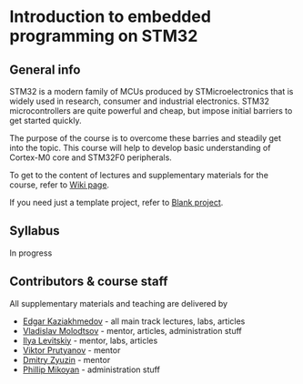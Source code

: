 Introduction to embedded programming on STM32
=============================================

## General info

STM32 is a modern family of MCUs produced by STMicroelectronics that is widely
used in research, consumer and industrial electronics. STM32 microcontrollers
are quite powerful and cheap, but impose initial barriers to get started
quickly.

The purpose of the course is to overcome these barries and steadily get into
the topic. This course will help to develop basic understanding of Cortex-M0
core and STM32F0 peripherals.

To get to the content of lectures and supplementary materials for the course,
refer to [Wiki page](https://github.com/edosedgar/stm32f0_ARM/wiki).

If you need just a template project, refer to
[Blank project](https://github.com/edosedgar/stm32f0_ARM/tree/master/labs/01_blank).

## Syllabus

In progress

## Contributors & course staff

All supplementary materials and teaching are delivered by

* [Edgar Kaziakhmedov](https://vk.com/softed) - all main track lectures, labs, articles
* [Vladislav Molodtsov](https://vk.com/molvlad) - mentor, articles, administration stuff
* [Ilya Levitskiy](https://vk.com/id267671262) - mentor, labs, articles
* [Viktor Prutyanov](https://vk.com/vprutyanov) - mentor
* [Dmitry Zyuzin](https://vk.com/id33814927) - mentor
* [Phillip Mikoyan](https://vk.com/philalala) - administration stuff
